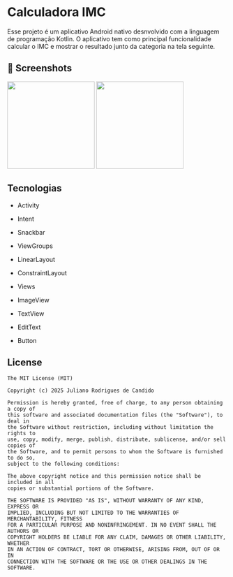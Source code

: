 # Calculadora IMC
Esse projeto é um aplicativo Android nativo desnvolvido com a linguagem de programação Kotlin. O aplicativo tem como principal funcionalidade calcular o IMC e mostrar o resultado junto da categoria na tela seguinte.

## :camera_flash: Screenshots
<img src="https://github.com/user-attachments/assets/281f11a7-91c8-46a2-93a8-f2f3156f8116" width= 200/>

<img src="https://github.com/user-attachments/assets/4ffbbe18-f9ae-4ba6-afaa-a41b9be1a013" width= 200/>




## Tecnologias
- Activity
- Intent
- Snackbar

- ViewGroups
- LinearLayout
- ConstraintLayout

- Views
- ImageView
- TextView
- EditText
- Button


## License
```
The MIT License (MIT)

Copyright (c) 2025 Juliano Rodrigues de Candido

Permission is hereby granted, free of charge, to any person obtaining a copy of
this software and associated documentation files (the "Software"), to deal in
the Software without restriction, including without limitation the rights to
use, copy, modify, merge, publish, distribute, sublicense, and/or sell copies of
the Software, and to permit persons to whom the Software is furnished to do so,
subject to the following conditions:

The above copyright notice and this permission notice shall be included in all
copies or substantial portions of the Software.

THE SOFTWARE IS PROVIDED "AS IS", WITHOUT WARRANTY OF ANY KIND, EXPRESS OR
IMPLIED, INCLUDING BUT NOT LIMITED TO THE WARRANTIES OF MERCHANTABILITY, FITNESS
FOR A PARTICULAR PURPOSE AND NONINFRINGEMENT. IN NO EVENT SHALL THE AUTHORS OR
COPYRIGHT HOLDERS BE LIABLE FOR ANY CLAIM, DAMAGES OR OTHER LIABILITY, WHETHER
IN AN ACTION OF CONTRACT, TORT OR OTHERWISE, ARISING FROM, OUT OF OR IN
CONNECTION WITH THE SOFTWARE OR THE USE OR OTHER DEALINGS IN THE SOFTWARE.
```
